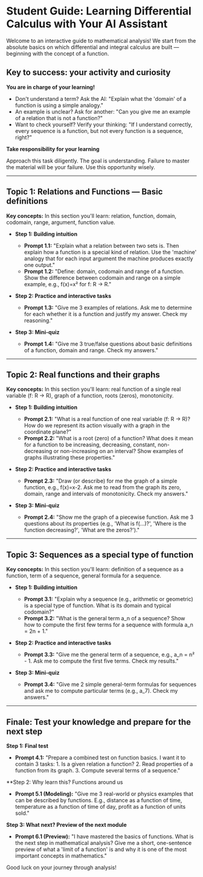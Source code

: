 # Student Guide: Learning Differential Calculus with Your AI Assistant

Welcome to an interactive guide to mathematical analysis! We start from the absolute basics on which differential and integral calculus are built — beginning with the concept of a function.

## Key to success: your activity and curiosity

**You are in charge of your learning!**

* Don't understand a term? Ask the AI: "Explain what the 'domain' of a function is using a simple analogy."
* An example is unclear? Ask for another: "Can you give me an example of a relation that is not a function?"
* Want to check yourself? Verify your thinking: "If I understand correctly, every sequence is a function, but not every function is a sequence, right?"

**Take responsibility for your learning**

Approach this task diligently. The goal is understanding. Failure to master the material will be your failure. Use this opportunity wisely.

---

## Topic 1: Relations and Functions — Basic definitions

**Key concepts:** In this section you'll learn: relation, function, domain, codomain, range, argument, function value.

* **Step 1: Building intuition**
    * **Prompt 1.1:** "Explain what a relation between two sets is. Then explain how a function is a special kind of relation. Use the 'machine' analogy that for each input argument the machine produces exactly one output."
    * **Prompt 1.2:** "Define: domain, codomain and range of a function. Show the difference between codomain and range on a simple example, e.g., f(x)=x² for f: R -> R."

* **Step 2: Practice and interactive tasks**
    * **Prompt 1.3:** "Give me 3 examples of relations. Ask me to determine for each whether it is a function and justify my answer. Check my reasoning."

* **Step 3: Mini-quiz**
    * **Prompt 1.4:** "Give me 3 true/false questions about basic definitions of a function, domain and range. Check my answers."

---

## Topic 2: Real functions and their graphs

**Key concepts:** In this section you'll learn: real function of a single real variable (f: R -> R), graph of a function, roots (zeros), monotonicity.

* **Step 1: Building intuition**
    * **Prompt 2.1:** "What is a real function of one real variable (f: R -> R)? How do we represent its action visually with a graph in the coordinate plane?"
    * **Prompt 2.2:** "What is a root (zero) of a function? What does it mean for a function to be increasing, decreasing, constant, non-decreasing or non-increasing on an interval? Show examples of graphs illustrating these properties."

* **Step 2: Practice and interactive tasks**
    * **Prompt 2.3:** "Draw (or describe) for me the graph of a simple function, e.g., f(x)=x-2. Ask me to read from the graph its zero, domain, range and intervals of monotonicity. Check my answers."

* **Step 3: Mini-quiz**
    * **Prompt 2.4:** "Show me the graph of a piecewise function. Ask me 3 questions about its properties (e.g., 'What is f(…)?', 'Where is the function decreasing?', 'What are the zeros?')."

---

## Topic 3: Sequences as a special type of function

**Key concepts:** In this section you'll learn: definition of a sequence as a function, term of a sequence, general formula for a sequence.

* **Step 1: Building intuition**
    * **Prompt 3.1:** "Explain why a sequence (e.g., arithmetic or geometric) is a special type of function. What is its domain and typical codomain?"
    * **Prompt 3.2:** "What is the general term a_n of a sequence? Show how to compute the first few terms for a sequence with formula a_n = 2n + 1."

* **Step 2: Practice and interactive tasks**
    * **Prompt 3.3:** "Give me the general term of a sequence, e.g., a_n = n² - 1. Ask me to compute the first five terms. Check my results."

* **Step 3: Mini-quiz**
    * **Prompt 3.4:** "Give me 2 simple general-term formulas for sequences and ask me to compute particular terms (e.g., a_7). Check my answers."

---

## Finale: Test your knowledge and prepare for the next step

**Step 1: Final test**

* **Prompt 4.1:** "Prepare a combined test on function basics. I want it to contain 3 tasks: 1. Is a given relation a function? 2. Read properties of a function from its graph. 3. Compute several terms of a sequence."

**Step 2: Why learn this? Functions around us

* **Prompt 5.1 (Modeling):** "Give me 3 real-world or physics examples that can be described by functions. E.g., distance as a function of time, temperature as a function of time of day, profit as a function of units sold."

**Step 3: What next? Preview of the next module**

* **Prompt 6.1 (Preview):** "I have mastered the basics of functions. What is the next step in mathematical analysis? Give me a short, one-sentence preview of what a 'limit of a function' is and why it is one of the most important concepts in mathematics."

Good luck on your journey through analysis!
